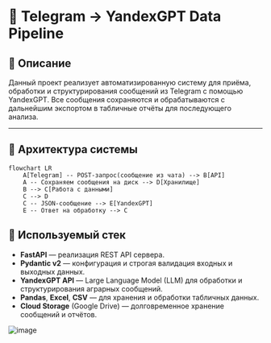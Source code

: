# 📡 Telegram → YandexGPT Data Pipeline

## 📌 Описание

Данный проект реализует автоматизированную систему для приёма, обработки и структурирования сообщений из Telegram с помощью YandexGPT. Все сообщения сохраняются и обрабатываются с дальнейшим экспортом в табличные отчёты для последующего анализа.

---

## 🧱 Архитектура системы

```mermaid
flowchart LR
    A[Telegram] -- POST-запрос(сообщение из чата) --> B[API]
    A -- Сохраняем сообщения на диск --> D[Хранилище]
    B --> C[Работа с данными]
    C --> D
    C -- JSON-сообщение --> E[YandexGPT]
    E -- Ответ на обработку --> C
```
## 🧰 Используемый стек

- **FastAPI** — реализация REST API сервера.
- **Pydantic v2** — конфигурация и строгая валидация входных и выходных данных.
- **YandexGPT API** — Large Language Model (LLM) для обработки и структурирования аграрных сообщений.
- **Pandas**, **Excel**, **CSV** — для хранения и обработки табличных данных.
- **Cloud Storage** (Google Drive) — долговременное хранение сообщений и отчётов.

![image](https://github.com/user-attachments/assets/848d88b8-ee86-47c8-ac68-3b45d3636478)
